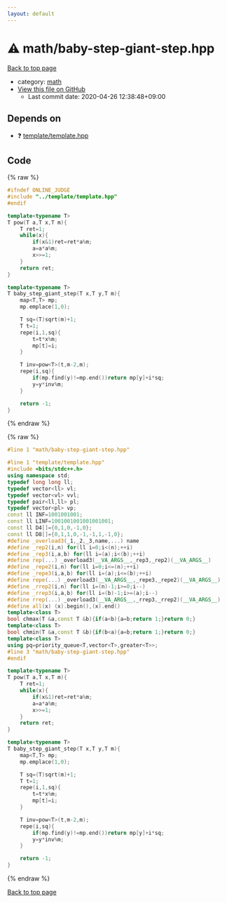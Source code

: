 ```yaml
---
layout: default
---
```


<!-- mathjax config similar to math.stackexchange -->
<script type="text/javascript" async
  src="https://cdnjs.cloudflare.com/ajax/libs/mathjax/2.7.5/MathJax.js?config=TeX-MML-AM_CHTML">
</script>
<script type="text/x-mathjax-config">
  MathJax.Hub.Config({
    TeX: { equationNumbers: { autoNumber: "AMS" }},
    tex2jax: {
      inlineMath: [ ['$','$'] ],
      processEscapes: true
    },
    "HTML-CSS": { matchFontHeight: false },
    displayAlign: "left",
    displayIndent: "2em"
  });
</script>

<script type="text/javascript" src="https://cdnjs.cloudflare.com/ajax/libs/jquery/3.4.1/jquery.min.js"></script>
<script src="https://cdn.jsdelivr.net/npm/jquery-balloon-js@1.1.2/jquery.balloon.min.js" integrity="sha256-ZEYs9VrgAeNuPvs15E39OsyOJaIkXEEt10fzxJ20+2I=" crossorigin="anonymous"></script>
<script type="text/javascript" src="../../assets/js/copy-button.js"></script>
<link rel="stylesheet" href="../../assets/css/copy-button.css" />


# :warning: math/baby-step-giant-step.hpp

<a href="../../index.html">Back to top page</a>

* category: <a href="../../index.html#7e676e9e663beb40fd133f5ee24487c2">math</a>
* <a href="{{ site.github.repository_url }}/blob/master/math/baby-step-giant-step.hpp">View this file on GitHub</a>
    - Last commit date: 2020-04-26 12:38:48+09:00




## Depends on

* :question: <a href="../template/template.hpp.html">template/template.hpp</a>


## Code

<a id="unbundled"></a>
{% raw %}
```cpp
#ifndef ONLINE_JUDGE
#include "../template/template.hpp"
#endif

template<typename T>
T pow(T a,T x,T m){
    T ret=1;
    while(x){
        if(x&1)ret=ret*a%m;
        a=a*a%m;
        x>>=1;
    }
    return ret;
}

template<typename T>
T baby_step_giant_step(T x,T y,T m){
    map<T,T> mp;
    mp.emplace(1,0);

    T sq=(T)sqrt(m)+1;
    T t=1;
    repe(i,1,sq){
        t=t*x%m;
        mp[t]=i;
    }

    T inv=pow<T>(t,m-2,m);
    repe(i,sq){
        if(mp.find(y)!=mp.end())return mp[y]+i*sq;
        y=y*inv%m;
    }

    return -1;
}

```
{% endraw %}

<a id="bundled"></a>
{% raw %}
```cpp
#line 1 "math/baby-step-giant-step.hpp"

#line 1 "template/template.hpp"
#include <bits/stdc++.h>
using namespace std;
typedef long long ll;
typedef vector<ll> vl;
typedef vector<vl> vvl;
typedef pair<ll,ll> pl;
typedef vector<pl> vp;
const ll INF=1001001001;
const ll LINF=1001001001001001001;
const ll D4[]={0,1,0,-1,0};
const ll D8[]={0,1,1,0,-1,-1,1,-1,0};
#define _overload3(_1,_2,_3,name,...) name
#define _rep2(i,n) for(ll i=0;i<(n);++i)
#define _rep3(i,a,b) for(ll i=(a);i<(b);++i)
#define rep(...) _overload3(__VA_ARGS__,_rep3,_rep2)(__VA_ARGS__)
#define _repe2(i,n) for(ll i=0;i<=(n);++i)
#define _repe3(i,a,b) for(ll i=(a);i<=(b);++i)
#define repe(...) _overload3(__VA_ARGS__,_repe3,_repe2)(__VA_ARGS__)
#define _rrep2(i,n) for(ll i=(n)-1;i>=0;i--)
#define _rrep3(i,a,b) for(ll i=(b)-1;i>=(a);i--)
#define rrep(...) _overload3(__VA_ARGS__,_rrep3,_rrep2)(__VA_ARGS__)
#define all(x) (x).begin(),(x).end()
template<class T>
bool chmax(T &a,const T &b){if(a<b){a=b;return 1;}return 0;}
template<class T>
bool chmin(T &a,const T &b){if(b<a){a=b;return 1;}return 0;}
template<class T>
using pq=priority_queue<T,vector<T>,greater<T>>;
#line 3 "math/baby-step-giant-step.hpp"
#endif

template<typename T>
T pow(T a,T x,T m){
    T ret=1;
    while(x){
        if(x&1)ret=ret*a%m;
        a=a*a%m;
        x>>=1;
    }
    return ret;
}

template<typename T>
T baby_step_giant_step(T x,T y,T m){
    map<T,T> mp;
    mp.emplace(1,0);

    T sq=(T)sqrt(m)+1;
    T t=1;
    repe(i,1,sq){
        t=t*x%m;
        mp[t]=i;
    }

    T inv=pow<T>(t,m-2,m);
    repe(i,sq){
        if(mp.find(y)!=mp.end())return mp[y]+i*sq;
        y=y*inv%m;
    }

    return -1;
}

```
{% endraw %}

<a href="../../index.html">Back to top page</a>

